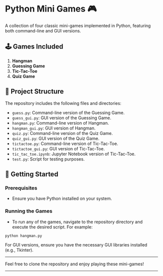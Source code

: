 # Python Mini Games 🎮

A collection of four classic mini-games implemented in Python, featuring both command-line and GUI versions.

## 🕹️ Games Included

1. **Hangman**
2. **Guessing Game**
3. **Tic-Tac-Toe**
4. **Quiz Game**

## 📁 Project Structure

The repository includes the following files and directories:

* `guess.py`: Command-line version of the Guessing Game.
* `guess_gui.py`: GUI version of the Guessing Game.
* `hangman.py`: Command-line version of Hangman.
* `hangman_gui.py`: GUI version of Hangman.
* `quiz.py`: Command-line version of the Quiz Game.
* `quiz_gui.py`: GUI version of the Quiz Game.
* `tictactoe.py`: Command-line version of Tic-Tac-Toe.
* `tictactoe_gui.py`: GUI version of Tic-Tac-Toe.
* `tic_tac_toe.ipynb`: Jupyter Notebook version of Tic-Tac-Toe.
* `test.py`: Script for testing purposes.

## 🚀 Getting Started

### Prerequisites

- Ensure you have Python installed on your system.

### Running the Games

- To run any of the games, navigate to the repository directory and execute the desired script. For example:

```bash
python hangman.py
```

For GUI versions, ensure you have the necessary GUI libraries installed (e.g., Tkinter).

---

Feel free to clone the repository and enjoy playing these mini-games!

---

[1]: https://github.com/SebLague/Tiny-Chess-Bot-Challenge-Results/blob/main/BotMetaData.json?utm_source=chatgpt.com "Tiny-Chess-Bot-Challenge-Results/BotMetaData.json at main - GitHub"
[2]: https://github.com/sysofwan/zapfeeds/blob/master/app/background_services/ranking/data/ner/ner_organization_body.json?utm_source=chatgpt.com "ner_organization_body.json - GitHub"

